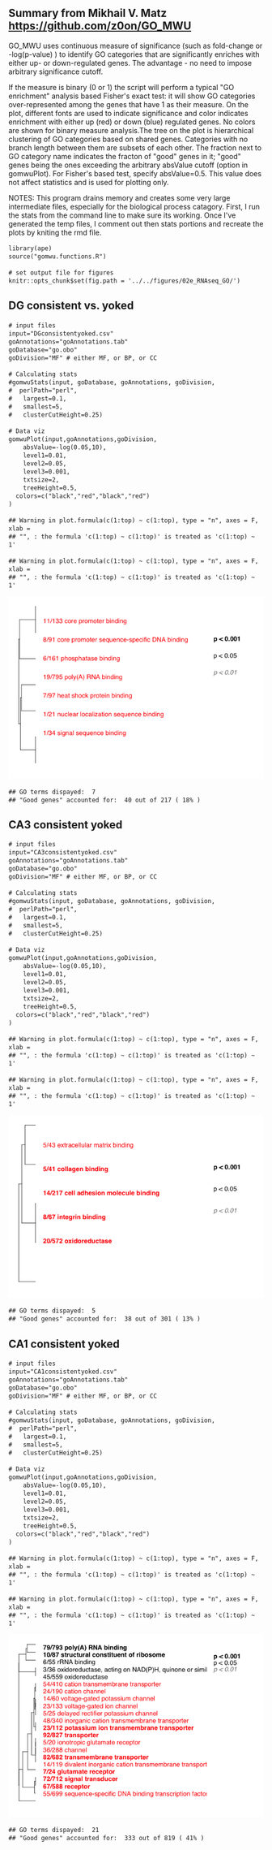 Summary from Mikhail V. Matz <https://github.com/z0on/GO_MWU>
-------------------------------------------------------------

GO\_MWU uses continuous measure of significance (such as fold-change or
-log(p-value) ) to identify GO categories that are significantly
enriches with either up- or down-regulated genes. The advantage - no
need to impose arbitrary significance cutoff.

If the measure is binary (0 or 1) the script will perform a typical "GO
enrichment" analysis based Fisher's exact test: it will show GO
categories over-represented among the genes that have 1 as their
measure. On the plot, different fonts are used to indicate significance
and color indicates enrichment with either up (red) or down (blue)
regulated genes. No colors are shown for binary measure analysis.The
tree on the plot is hierarchical clustering of GO categories based on
shared genes. Categories with no branch length between them are subsets
of each other. The fraction next to GO category name indicates the
fracton of "good" genes in it; "good" genes being the ones exceeding the
arbitrary absValue cutoff (option in gomwuPlot). For Fisher's based
test, specify absValue=0.5. This value does not affect statistics and is
used for plotting only.

NOTES: This program drains memory and creates some very large
intermediate files, especially for the biological process catagory.
First, I run the stats from the command line to make sure its working.
Once I've generated the temp files, I comment out then stats portions
and recreate the plots by kniting the rmd file.

    library(ape)
    source("gomwu.functions.R")

    # set output file for figures 
    knitr::opts_chunk$set(fig.path = '../../figures/02e_RNAseq_GO/')

DG consistent vs. yoked
-----------------------

    # input files
    input="DGconsistentyoked.csv" 
    goAnnotations="goAnnotations.tab" 
    goDatabase="go.obo" 
    goDivision="MF" # either MF, or BP, or CC

    # Calculating stats
    #gomwuStats(input, goDatabase, goAnnotations, goDivision,
    #  perlPath="perl", 
    #   largest=0.1,  
    #   smallest=5,   
    #   clusterCutHeight=0.25)  

    # Data viz
    gomwuPlot(input,goAnnotations,goDivision,
        absValue=-log(0.05,10),  
        level1=0.01, 
        level2=0.05, 
        level3=0.001, 
        txtsize=2,    
        treeHeight=0.5, 
      colors=c("black","red","black","red") 
    )

    ## Warning in plot.formula(c(1:top) ~ c(1:top), type = "n", axes = F, xlab =
    ## "", : the formula 'c(1:top) ~ c(1:top)' is treated as 'c(1:top) ~ 1'

    ## Warning in plot.formula(c(1:top) ~ c(1:top), type = "n", axes = F, xlab =
    ## "", : the formula 'c(1:top) ~ c(1:top)' is treated as 'c(1:top) ~ 1'

![](../../figures/02e_RNAseq_GO/DGconsistentyoked-1.png)

    ## GO terms dispayed:  7 
    ## "Good genes" accounted for:  40 out of 217 ( 18% )

CA3 consistent yoked
--------------------

    # input files
    input="CA3consistentyoked.csv" 
    goAnnotations="goAnnotations.tab" 
    goDatabase="go.obo" 
    goDivision="MF" # either MF, or BP, or CC

    # Calculating stats
    #gomwuStats(input, goDatabase, goAnnotations, goDivision,
    #  perlPath="perl", 
    #   largest=0.1,  
    #   smallest=5,   
    #   clusterCutHeight=0.25)  

    # Data viz
    gomwuPlot(input,goAnnotations,goDivision,
        absValue=-log(0.05,10),  
        level1=0.01, 
        level2=0.05, 
        level3=0.001, 
        txtsize=2,    
        treeHeight=0.5, 
      colors=c("black","red","black","red") 
    )

    ## Warning in plot.formula(c(1:top) ~ c(1:top), type = "n", axes = F, xlab =
    ## "", : the formula 'c(1:top) ~ c(1:top)' is treated as 'c(1:top) ~ 1'

    ## Warning in plot.formula(c(1:top) ~ c(1:top), type = "n", axes = F, xlab =
    ## "", : the formula 'c(1:top) ~ c(1:top)' is treated as 'c(1:top) ~ 1'

![](../../figures/02e_RNAseq_GO/CA3consistentyoked-1.png)

    ## GO terms dispayed:  5 
    ## "Good genes" accounted for:  38 out of 301 ( 13% )

CA1 consistent yoked
--------------------

    # input files
    input="CA1consistentyoked.csv" 
    goAnnotations="goAnnotations.tab" 
    goDatabase="go.obo" 
    goDivision="MF" # either MF, or BP, or CC

    # Calculating stats
    #gomwuStats(input, goDatabase, goAnnotations, goDivision,
    #  perlPath="perl", 
    #   largest=0.1,  
    #   smallest=5,   
    #   clusterCutHeight=0.25)  

    # Data viz
    gomwuPlot(input,goAnnotations,goDivision,
        absValue=-log(0.05,10),  
        level1=0.01, 
        level2=0.05, 
        level3=0.001, 
        txtsize=2,    
        treeHeight=0.5, 
      colors=c("black","red","black","red") 
    )

    ## Warning in plot.formula(c(1:top) ~ c(1:top), type = "n", axes = F, xlab =
    ## "", : the formula 'c(1:top) ~ c(1:top)' is treated as 'c(1:top) ~ 1'

    ## Warning in plot.formula(c(1:top) ~ c(1:top), type = "n", axes = F, xlab =
    ## "", : the formula 'c(1:top) ~ c(1:top)' is treated as 'c(1:top) ~ 1'

![](../../figures/02e_RNAseq_GO/CA1consistentyoked-1.png)

    ## GO terms dispayed:  21 
    ## "Good genes" accounted for:  333 out of 819 ( 41% )
